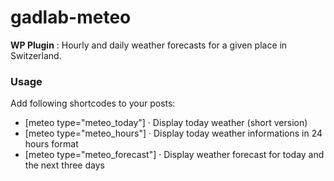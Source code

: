 # gadlab-meteo
**WP Plugin** : Hourly and daily weather forecasts for a given place in Switzerland. 

### Usage
Add following shortcodes to your posts: 

- [meteo type="meteo_today"] · Display today weather (short version)
- [meteo type="meteo_hours"] · Display today weather informations in 24 hours format
- [meteo type="meteo_forecast"] · Display weather forecast for today and the next three days
